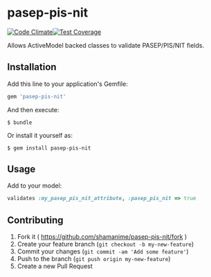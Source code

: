 # pasep-pis-nit

[![Code Climate](https://codeclimate.com/github/shamanime/pasep-pis-nit/badges/gpa.svg)](https://codeclimate.com/github/shamanime/pasep-pis-nit)[![Test Coverage](https://codeclimate.com/github/shamanime/pasep-pis-nit/badges/coverage.svg)](https://codeclimate.com/github/shamanime/pasep-pis-nit)

Allows ActiveModel backed classes to validate PASEP/PIS/NIT fields.

## Installation

Add this line to your application's Gemfile:

```ruby
gem 'pasep-pis-nit'
```

And then execute:

    $ bundle

Or install it yourself as:

    $ gem install pasep-pis-nit

## Usage

Add to your model:

```ruby
validates :my_pasep_pis_nit_attribute, :pasep_pis_nit => true
```

## Contributing

1. Fork it ( https://github.com/shamanime/pasep-pis-nit/fork )
2. Create your feature branch (`git checkout -b my-new-feature`)
3. Commit your changes (`git commit -am 'Add some feature'`)
4. Push to the branch (`git push origin my-new-feature`)
5. Create a new Pull Request
